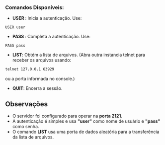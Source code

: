 ### Comandos Disponíveis:

- **USER <username>**: Inicia a autenticação. Use:

```
USER user
```

- **PASS <password>**: Completa a autenticação. Use:

```
PASS pass
```

- **LIST**: Obtém a lista de arquivos. (Abra outra instancia telnet para receber os arquivos usando:
```bash
telnet 127.0.0.1 63929
```
ou a porta informada no console.)

- **QUIT**: Encerra a sessão.

## Observações

- O servidor foi configurado para operar na **porta 2121**.
- A autenticação é simples e usa **"user"** como nome de usuário e **"pass"** como senha. 
- O comando **LIST** usa uma porta de dados aleatória para a transferência da lista de arquivos.

